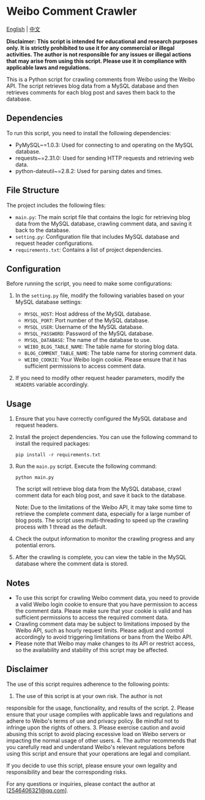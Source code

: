 # Weibo Comment Crawler

[English](README_EN.md) | [中文](README.md)

**Disclaimer: This script is intended for educational and research purposes only. It is strictly prohibited to use it for any commercial or illegal activities. The author is not responsible for any issues or illegal actions that may arise from using this script. Please use it in compliance with applicable laws and regulations.**

This is a Python script for crawling comments from Weibo using the Weibo API. The script retrieves blog data from a MySQL database and then retrieves comments for each blog post and saves them back to the database.

## Dependencies

To run this script, you need to install the following dependencies:

- PyMySQL~=1.0.3: Used for connecting to and operating on the MySQL database.
- requests~=2.31.0: Used for sending HTTP requests and retrieving web data.
- python-dateutil~=2.8.2: Used for parsing dates and times.

## File Structure

The project includes the following files:

- `main.py`: The main script file that contains the logic for retrieving blog data from the MySQL database, crawling comment data, and saving it back to the database.
- `setting.py`: Configuration file that includes MySQL database and request header configurations.
- `requirements.txt`: Contains a list of project dependencies.

## Configuration

Before running the script, you need to make some configurations:

1. In the `setting.py` file, modify the following variables based on your MySQL database settings:
   - `MYSQL_HOST`: Host address of the MySQL database.
   - `MYSQL_PORT`: Port number of the MySQL database.
   - `MYSQL_USER`: Username of the MySQL database.
   - `MYSQL_PASSWORD`: Password of the MySQL database.
   - `MYSQL_DATABASE`: The name of the database to use.
   - `WEIBO_BLOG_TABLE_NAME`: The table name for storing blog data.
   - `BLOG_COMMENT_TABLE_NAME`: The table name for storing comment data.
   - `WEIBO_COOKIE`: Your Weibo login cookie. Please ensure that it has sufficient permissions to access comment data.

2. If you need to modify other request header parameters, modify the `HEADERS` variable accordingly.

## Usage

1. Ensure that you have correctly configured the MySQL database and request headers.

2. Install the project dependencies. You can use the following command to install the required packages:

   ```shell
   pip install -r requirements.txt
   ```

3. Run the `main.py` script. Execute the following command:

   ```shell
   python main.py
   ```

   The script will retrieve blog data from the MySQL database, crawl comment data for each blog post, and save it back to the database.

   Note: Due to the limitations of the Weibo API, it may take some time to retrieve the complete comment data, especially for a large number of blog posts. The script uses multi-threading to speed up the crawling process with 1 thread as the default.

4. Check the output information to monitor the crawling progress and any potential errors.

5. After the crawling is complete, you can view the table in the MySQL database where the comment data is stored.

## Notes

- To use this script for crawling Weibo comment data, you need to provide a valid Weibo login cookie to ensure that you have permission to access the comment data. Please make sure that your cookie is valid and has sufficient permissions to access the required comment data.
- Crawling comment data may be subject to limitations imposed by the Weibo API, such as hourly request limits. Please adjust and control accordingly to avoid triggering limitations or bans from the Weibo API.
- Please note that Weibo may make changes to its API or restrict access, so the availability and stability of this script may be affected.

## Disclaimer

The use of this script requires adherence to the following points:

1. The use of this script is at your own risk. The author is not

 responsible for the usage, functionality, and results of the script.
2. Please ensure that your usage complies with applicable laws and regulations and adhere to Weibo's terms of use and privacy policy. Be mindful not to infringe upon the rights of others.
3. Please exercise caution and avoid abusing this script to avoid placing excessive load on Weibo servers or impacting the normal usage of other users.
4. The author recommends that you carefully read and understand Weibo's relevant regulations before using this script and ensure that your operations are legal and compliant.

If you decide to use this script, please ensure your own legality and responsibility and bear the corresponding risks.

For any questions or inquiries, please contact the author at [2546406321@qq.com].